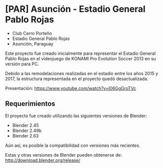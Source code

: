 # [PAR] Asunción - Estadio General Pablo Rojas
- Club Cerro Porteño
- Estadio General Pablo Rojas
- Asunción, Paraguay

Este proyecto fue creado inicialmente para representar el Estadio General Pablo Rojas en el videojuego de KONAMI Pro Evolution Soccer 2013 en su versión para PC.

Debido a las remodelaciones realizadas en el estadio entre los años 2015 y 2017, la estructura representada en el proyecto quedó desactualizada.

Presentación: https://www.youtube.com/watch?v=I06GgGroTVc

## Requerimientos
El proyecto fue creado utilizando las siguientes versiones de Blender:

- Blender 2.45
- Blender 2.49b
- Blender 2.63

Aún así, es posible la compatibilidad con versiones más recientes.

Estas y otras versiones de Blender pueden obtenerse de: http://download.blender.org/release/
